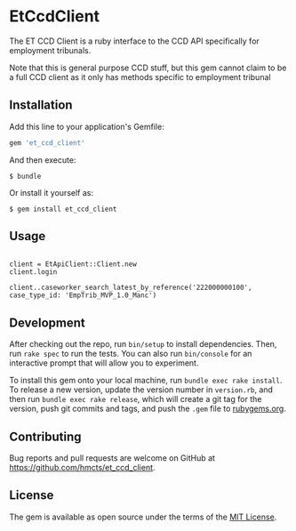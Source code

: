 # EtCcdClient

The ET CCD Client is a ruby interface to the CCD API specifically for employment
tribunals.

Note that this is general purpose CCD stuff, but this gem cannot claim to be a full CCD client
as it only has methods specific to employment tribunal

## Installation

Add this line to your application's Gemfile:

```ruby
gem 'et_ccd_client'
```

And then execute:

    $ bundle

Or install it yourself as:

    $ gem install et_ccd_client

## Usage

```

client = EtApiClient::Client.new
client.login

client..caseworker_search_latest_by_reference('222000000100', case_type_id: 'EmpTrib_MVP_1.0_Manc')

```

## Development

After checking out the repo, run `bin/setup` to install dependencies. Then, run `rake spec` to run the tests. You can also run `bin/console` for an interactive prompt that will allow you to experiment.

To install this gem onto your local machine, run `bundle exec rake install`. To release a new version, update the version number in `version.rb`, and then run `bundle exec rake release`, which will create a git tag for the version, push git commits and tags, and push the `.gem` file to [rubygems.org](https://rubygems.org).

## Contributing

Bug reports and pull requests are welcome on GitHub at https://github.com/hmcts/et_ccd_client.

## License

The gem is available as open source under the terms of the [MIT License](https://opensource.org/licenses/MIT).
